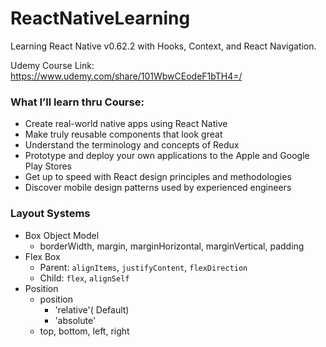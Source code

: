 # ReactNativeLearning
Learning React Native v0.62.2 with Hooks, Context, and React Navigation.

Udemy Course Link:
https://www.udemy.com/share/101WbwCEodeF1bTH4=/


### What I’ll learn thru Course:
* Create real-world native apps using React Native
* Make truly reusable components that look great
* Understand the terminology and concepts of Redux
* Prototype and deploy your own applications to the Apple and Google Play Stores
* Get up to speed with React design principles and methodologies
* Discover mobile design patterns used by experienced engineers



### Layout Systems

* Box Object Model
  * borderWidth, margin, marginHorizontal, marginVertical, padding
* Flex Box
  * Parent: `alignItems`, `justifyContent`, `flexDirection`
  * Child: `flex`, `alignSelf`
* Position
  * position
    * 'relative'( Default)
    *  'absolute'
  * top, bottom, left, right